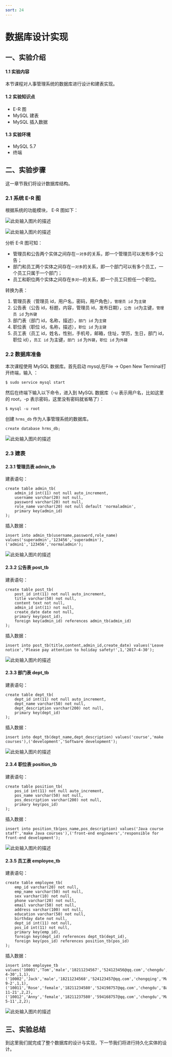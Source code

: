 ```yaml
---
sort: 24
---
```


# 数据库设计实现

## 一、实验介绍

#### 1.1 实验内容

本节课程对人事管理系统的数据库进行设计和建表实现。

#### 1.2 实验知识点

- E-R 图
- MySQL 建表
- MySQL 插入数据

#### 1.3 实验环境

- MySQL 5.7
- 终端

## 二、实验步骤

这一章节我们将设计数据库结构。

### 2.1 系统 E-R 图

根据系统的功能模块， E-R 图如下：

![此处输入图片的描述](https://doc.shiyanlou.com/document-uid370051labid2916timestamp1494380447164.png)

![此处输入图片的描述](https://doc.shiyanlou.com/document-uid370051labid2916timestamp1494380448196.png)

分析 E-R 图可知：

- 管理员和公告两个实体之间存在`一对多`的关系，即一个管理员可以发布多个公告；
- 部门和员工两个实体之间存在`一对多`的关系，即一个部门可以有多个员工，一个员工只属于一个部门；
- 员工和职位两个实体之间存在`多对一`的关系，即一个员工只担任一个职位。

转换为表：

1. 管理员表（管理员 id，用户名，密码，用户角色），`管理员 id` 为`主键`
2. 公告表（公告 id，标题，内容，管理员 id，发布日期），`公告 id`为主键，`管理员 id` 为`外键`
3. 部门表（部门 id，名称，描述），`部门 id` 为`主键`
4. 职位表（职位 id，名称，描述），`职位 id` 为`主键`
5. 员工表（员工 id，姓名，性别，手机号，邮箱，住址，学历，生日，部门 id，职位 id），`员工 id` 为主键，`部门 id` 为`外键`，`职位 id` 为`外键`

### 2.2 数据库准备

本次课程使用 MySQL 数据库。首先启动 mysql,在File -> Open New Terminal打开终端，输入 ：

```
$ sudo service mysql start
```

然后在终端下输入以下命令，进入到 MySQL 数据库（-u 表示用户名，比如这里的 root，-p 表示密码，这里没有密码就省略了）：

```
$ mysql -u root
```

创建 `hrms_db` 作为人事管理系统的数据库。

```
create database hrms_db;
```

![此处输入图片的描述](https://doc.shiyanlou.com/document-uid370051labid2916timestamp1494317795302.png)

### 2.3 建表

#### 2.3.1 管理员表 admin_tb

建表语句：

```
create table admin_tb(
	admin_id int(11) not null auto_increment,
	username varchar(20) not null,
	password varchar(20) not null,
	role_name varchar(20) not null default 'normaladmin',
	primary key(admin_id)
);
```
插入数据：

```
insert into admin_tb(username,password,role_name) values('superadmin','123456','superadmin'),('admin1','123456','normaladmin');
```

![此处输入图片的描述](https://doc.shiyanlou.com/document-uid370051labid2916timestamp1494321754826.png)

#### 2.3.2 公告表 post_tb

建表语句：

```
create table post_tb(
	post_id int(11) not null auto_increment,
	title varchar(50) not null,
	content text not null,
	admin_id int(11) not null,
	create_date date not null,
	primary key(post_id),
	foreign key(admin_id) references admin_tb(admin_id)
);
```

插入数据：

```
insert into post_tb(title,content,admin_id,create_date) values('Leave notice','Please pay attention to holiday safety!',1,'2017-4-30');
```

![此处输入图片的描述](https://doc.shiyanlou.com/document-uid370051labid2916timestamp1494323072815.png)

#### 2.3.3 部门表 dept_tb

建表语句：

```
create table dept_tb(
	dept_id int(11) not null auto_increment,
	dept_name varchar(50) not null,
	dept_description varchar(200) not null,
	primary key(dept_id)
);
```

插入数据：

```
insert into dept_tb(dept_name,dept_description) values('course','make courses'),('development','Software development');
```

![此处输入图片的描述](https://doc.shiyanlou.com/document-uid370051labid2916timestamp1494379700645.png)

#### 2.3.4 职位表 position_tb

建表语句：

```
create table position_tb(
	pos_id int(11) not null auto_increment,
	pos_name varchar(50) not null,
	pos_description varchar(200) not null,
	primary key(pos_id)
);
```

插入数据：

```
insert into position_tb(pos_name,pos_description) values('Java course staff','make Java courses'),('front-end engineers','responsible for front-end development');
```

![此处输入图片的描述](https://doc.shiyanlou.com/document-uid370051labid2916timestamp1494380059203.png)

#### 2.3.5 员工表 employee_tb

建表语句：

```
create table employee_tb(
	emp_id varchar(20) not null,
	emp_name varchar(50) not null,
	sex varchar(10) not null,
	phone varchar(20) not null,
	email varchar(50) not null,
	address varchar(100) not null,
	education varchar(50) not null,
	birthday date not null,
	dept_id int(11) not null,
	pos_id int(11) not null,
	primary key(emp_id),
	foreign key(dept_id) references dept_tb(dept_id),
	foreign key(pos_id) references position_tb(pos_id)
);
```

插入数据：

```
insert into employee_tb values('10001','Tom','male','18211234567','524123456@qq.com','chengdu','Bachelor','1990-4-30',1,1),('10002','Jack','male','18211234568','524123457@qq.com','chongqing','Master','1986-9-2',1,1),('10011','Rose','female','18211234580','524198757@qq.com','chengdu','Bachelor','1991-11-21',2,2),('10012','Anny','female','18211237580','594168757@qq.com','chengdu','Master','1987-5-11',2,2);
```

![此处输入图片的描述](https://doc.shiyanlou.com/document-uid370051labid2916timestamp1494381518939.png)

## 三、实验总结

到这里我们就完成了整个数据库的设计与实现，下一节我们将进行持久化实体的设计。